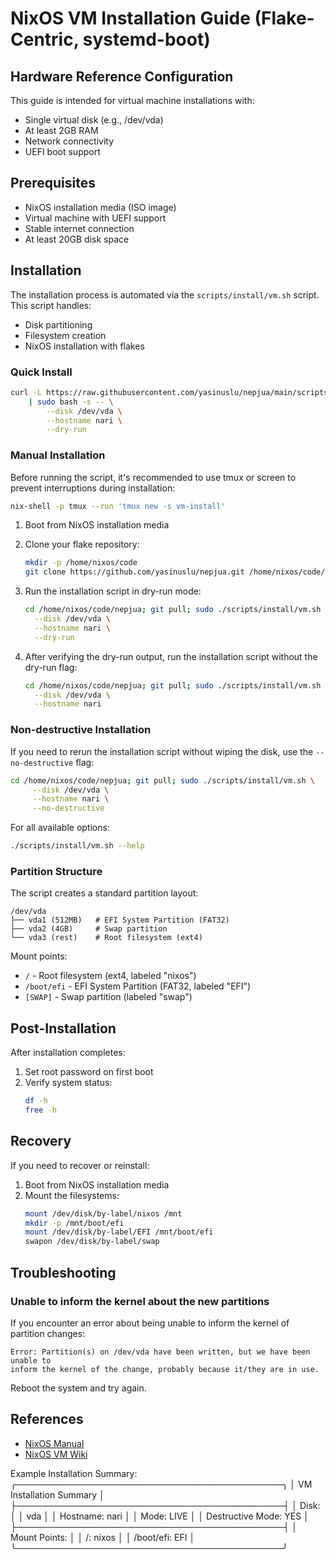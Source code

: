 # NixOS VM Installation Guide (Flake-Centric, systemd-boot)

## Hardware Reference Configuration

This guide is intended for virtual machine installations with:

- Single virtual disk (e.g., /dev/vda)
- At least 2GB RAM
- Network connectivity
- UEFI boot support

## Prerequisites

- NixOS installation media (ISO image)
- Virtual machine with UEFI support
- Stable internet connection
- At least 20GB disk space

## Installation

The installation process is automated via the `scripts/install/vm.sh` script.
This script handles:

- Disk partitioning
- Filesystem creation
- NixOS installation with flakes

### Quick Install

```bash
curl -L https://raw.githubusercontent.com/yasinuslu/nepjua/main/scripts/install/vm.sh \
    | sudo bash -s -- \
        --disk /dev/vda \
        --hostname nari \
        --dry-run
```

### Manual Installation

Before running the script, it's recommended to use tmux or screen to prevent
interruptions during installation:

```bash
nix-shell -p tmux --run 'tmux new -s vm-install'
```

1. Boot from NixOS installation media

2. Clone your flake repository:
   ```bash
   mkdir -p /home/nixos/code
   git clone https://github.com/yasinuslu/nepjua.git /home/nixos/code/nepjua
   ```

3. Run the installation script in dry-run mode:
   ```bash
   cd /home/nixos/code/nepjua; git pull; sudo ./scripts/install/vm.sh \
     --disk /dev/vda \
     --hostname nari \
     --dry-run
   ```

4. After verifying the dry-run output, run the installation script without the
   dry-run flag:
   ```bash
   cd /home/nixos/code/nepjua; git pull; sudo ./scripts/install/vm.sh \
     --disk /dev/vda \
     --hostname nari
   ```

### Non-destructive Installation

If you need to rerun the installation script without wiping the disk, use the
`--no-destructive` flag:

```bash
cd /home/nixos/code/nepjua; git pull; sudo ./scripts/install/vm.sh \
     --disk /dev/vda \
     --hostname nari \
     --no-destructive
```

For all available options:

```bash
./scripts/install/vm.sh --help
```

### Partition Structure

The script creates a standard partition layout:

```plaintext
/dev/vda
├── vda1 (512MB)   # EFI System Partition (FAT32)
├── vda2 (4GB)     # Swap partition
└── vda3 (rest)    # Root filesystem (ext4)
```

Mount points:

- `/` - Root filesystem (ext4, labeled "nixos")
- `/boot/efi` - EFI System Partition (FAT32, labeled "EFI")
- `[SWAP]` - Swap partition (labeled "swap")

## Post-Installation

After installation completes:

1. Set root password on first boot
2. Verify system status:
   ```bash
   df -h
   free -h
   ```

## Recovery

If you need to recover or reinstall:

1. Boot from NixOS installation media
2. Mount the filesystems:
   ```bash
   mount /dev/disk/by-label/nixos /mnt
   mkdir -p /mnt/boot/efi
   mount /dev/disk/by-label/EFI /mnt/boot/efi
   swapon /dev/disk/by-label/swap
   ```

## Troubleshooting

### Unable to inform the kernel about the new partitions

If you encounter an error about being unable to inform the kernel of partition
changes:

```plaintext
Error: Partition(s) on /dev/vda have been written, but we have been unable to
inform the kernel of the change, probably because it/they are in use.
```

Reboot the system and try again.

## References

- [NixOS Manual](https://nixos.org/manual/nixos/stable/)
- [NixOS VM Wiki](https://nixos.wiki/wiki/NixOS_in_a_VM)

Example Installation Summary: ╭───────────────────────────────────────────╮ │ VM
Installation Summary │ ├───────────────────────────────────────────┤ │ Disk: │ │
vda │ │ Hostname: nari │ │ Mode: LIVE │ │ Destructive Mode: YES │
├───────────────────────────────────────────┤ │ Mount Points: │ │ /: nixos │ │
/boot/efi: EFI │ ╰───────────────────────────────────────────╯
